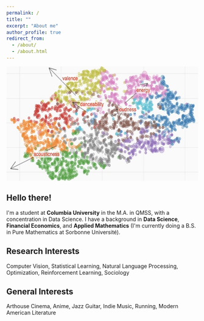 ```yaml
---
permalink: /
title: ""
excerpt: "About me"
author_profile: true
redirect_from: 
  - /about/
  - /about.html
---
```


<img src="images/musicmap.jpg" style="width:1000px;height:300px;">

**Hello there!**
---

I'm a student at **Columbia University** in the M.A. in QMSS, with a concentration in Data Science. I have a background in **Data Science**, **Financial Economics**, and **Applied Mathematics** (I'm currently doing a B.S. in Pure Mathematics at Sorbonne Université). 


**Research Interests**
---

Computer Vision, Statistical Learning, Natural Language Processing, Optimization, Reinforcement Learning, Sociology


**General Interests**
---

Arthouse Cinema, Anime, Jazz Guitar, Indie Music, Running, Modern American Literature



